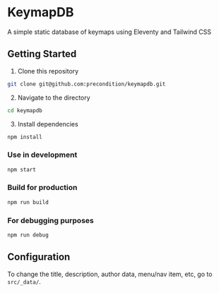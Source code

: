 # KeymapDB

A simple static database of keymaps using Eleventy and Tailwind CSS

## Getting Started
1. Clone this repository
```bash
git clone git@github.com:precondition/keymapdb.git
```
2. Navigate to the directory
```bash
cd keymapdb
```
3. Install dependencies
```bash
npm install
```

### Use in development
```bash
npm start
```

### Build for production
```bash
npm run build
```

### For debugging purposes
```bash
npm run debug
```

## Configuration
To change the title, description, author data, menu/nav item, etc, go to `src/_data/`.
